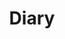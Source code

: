---
title: "Diary"
layout: category
permalink: /categories/diary/
author_profile: true
taxonomy: Diary
sidebar:
  nav: "categories"
---